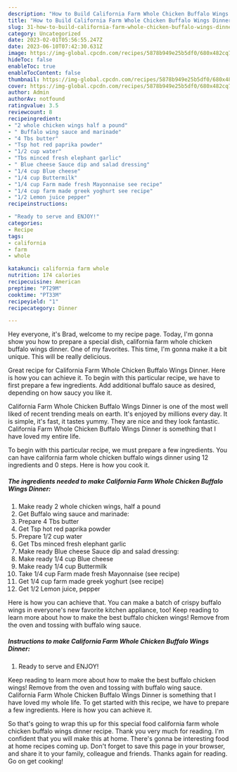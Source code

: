 ```yaml
---
description: "How to Build California Farm Whole Chicken Buffalo Wings Dinner the Delicious}"
title: "How to Build California Farm Whole Chicken Buffalo Wings Dinner the Delicious}"
slug: 31-how-to-build-california-farm-whole-chicken-buffalo-wings-dinner-the-delicious
category: Uncategorized
date: 2023-02-01T05:56:55.247Z
date: 2023-06-10T07:42:30.631Z
image: https://img-global.cpcdn.com/recipes/5878b949e25b5df0/680x482cq70/california-farm-whole-chicken-buffalo-wings-dinner-recipe-main-photo.jpg
hideToc: false
enableToc: true
enableTocContent: false
thumbnail: https://img-global.cpcdn.com/recipes/5878b949e25b5df0/680x482cq70/california-farm-whole-chicken-buffalo-wings-dinner-recipe-main-photo.jpg
cover: https://img-global.cpcdn.com/recipes/5878b949e25b5df0/680x482cq70/california-farm-whole-chicken-buffalo-wings-dinner-recipe-main-photo.jpg
author: Admin
authorAv: notfound
ratingvalue: 3.5
reviewcount: 8
recipeingredient:
- "2 whole chicken wings half a pound"
- " Buffalo wing sauce and marinade"
- "4 Tbs butter"
- "Tsp hot red paprika powder"
- "1/2 cup water"
- "Tbs minced fresh elephant garlic"
- " Blue cheese Sauce dip and salad dressing"
- "1/4 cup Blue cheese"
- "1/4 cup Buttermilk"
- "1/4 cup Farm made fresh Mayonnaise see recipe"
- "1/4 cup farm made greek yoghurt see recipe"
- "1/2 Lemon juice pepper"
recipeinstructions:

- "Ready to serve and ENJOY!"
categories:
- Recipe
tags:
- california
- farm
- whole

katakunci: california farm whole 
nutrition: 174 calories
recipecuisine: American
preptime: "PT29M"
cooktime: "PT33M"
recipeyield: "1"
recipecategory: Dinner

---
```



Hey everyone, it's Brad, welcome to my recipe page. Today, I'm gonna show you how to prepare a special dish, california farm whole chicken buffalo wings dinner. One of my favorites. This time, I'm gonna make it a bit unique. This will be really delicious.

Great recipe for California Farm Whole Chicken Buffalo Wings Dinner. Here is how you can achieve it. To begin with this particular recipe, we have to first prepare a few ingredients. Add additional buffalo sauce as desired, depending on how saucy you like it.

California Farm Whole Chicken Buffalo Wings Dinner is one of the most well liked of recent trending meals on earth. It's enjoyed by millions every day. It is simple, it's fast, it tastes yummy. They are nice and they look fantastic. California Farm Whole Chicken Buffalo Wings Dinner is something that I have loved my entire life.


To begin with this particular recipe, we must prepare a few ingredients. You can have california farm whole chicken buffalo wings dinner using 12 ingredients and 0 steps. Here is how you cook it.

<!--inarticleads1-->

##### The ingredients needed to make California Farm Whole Chicken Buffalo Wings Dinner:

1. Make ready 2 whole chicken wings, half a pound
1. Get  Buffalo wing sauce and marinade:
1. Prepare 4 Tbs butter
1. Get Tsp hot red paprika powder
1. Prepare 1/2 cup water
1. Get Tbs minced fresh elephant garlic
1. Make ready  Blue cheese Sauce dip and salad dressing:
1. Make ready 1/4 cup Blue cheese
1. Make ready 1/4 cup Buttermilk
1. Take 1/4 cup Farm made fresh Mayonnaise (see recipe)
1. Get 1/4 cup farm made greek yoghurt (see recipe)
1. Get 1/2 Lemon juice, pepper


Here is how you can achieve that. You can make a batch of crispy buffalo wings in everyone&#39;s new favorite kitchen appliance, too! Keep reading to learn more about how to make the best buffalo chicken wings! Remove from the oven and tossing with buffalo wing sauce. 

<!--inarticleads2-->

##### Instructions to make California Farm Whole Chicken Buffalo Wings Dinner:


1. Ready to serve and ENJOY!

Keep reading to learn more about how to make the best buffalo chicken wings! Remove from the oven and tossing with buffalo wing sauce. California Farm Whole Chicken Buffalo Wings Dinner is something that I have loved my whole life. To get started with this recipe, we have to prepare a few ingredients. Here is how you can achieve it. 

So that's going to wrap this up for this special food california farm whole chicken buffalo wings dinner recipe. Thank you very much for reading. I'm confident that you will make this at home. There's gonna be interesting food at home recipes coming up. Don't forget to save this page in your browser, and share it to your family, colleague and friends. Thanks again for reading. Go on get cooking!
